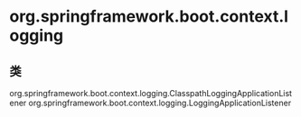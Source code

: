 # org.springframework.boot.context.logging

## 类

org.springframework.boot.context.logging.ClasspathLoggingApplicationListener
org.springframework.boot.context.logging.LoggingApplicationListener




